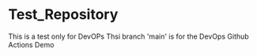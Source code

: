# Test_Repository
This is a test only for DevOPs
Thsi branch 'main' is for the DevOps Github Actions Demo
